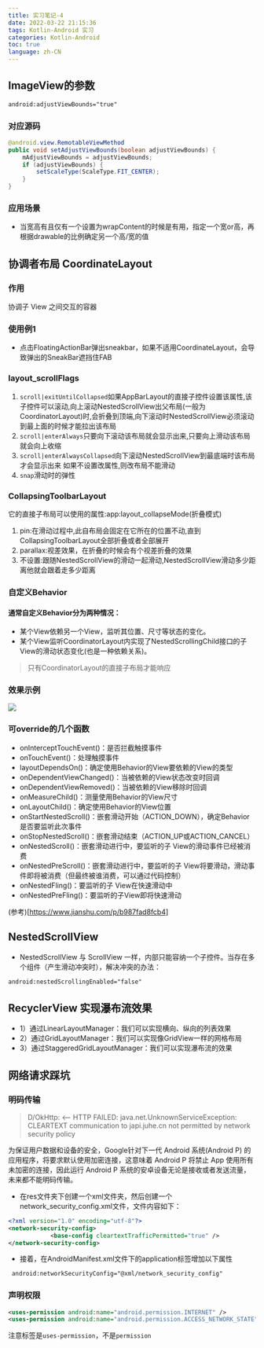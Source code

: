 ```yaml
---
title: 实习笔记-4
date: 2022-03-22 21:15:36
tags: Kotlin-Android 实习
categories: Kotlin-Android
toc: true
language: zh-CN
---
```


## ImageView的参数
```xml
android:adjustViewBounds="true"
```
### 对应源码
```java
@android.view.RemotableViewMethod
public void setAdjustViewBounds(boolean adjustViewBounds) {
    mAdjustViewBounds = adjustViewBounds;
    if (adjustViewBounds) {
        setScaleType(ScaleType.FIT_CENTER);
    }
}
```
### 应用场景
- 当宽高有且仅有一个设置为wrapContent的时候是有用，指定一个宽or高，再根据drawable的比例确定另一个高/宽的值

## 协调者布局 CoordinateLayout
### 作用
协调子 View 之间交互的容器
### 使用例1
- 点击FloatingActionBar弹出sneakbar，如果不适用CoordinateLayout，会导致弹出的SneakBar遮挡住FAB

### layout_scrollFlags
1. `scroll|exitUntilCollapsed`如果AppBarLayout的直接子控件设置该属性,该子控件可以滚动,向上滚动NestedScrollView出父布局(一般为CoordinatorLayout)时,会折叠到顶端,向下滚动时NestedScrollView必须滚动到最上面的时候才能拉出该布局 
2. `scroll|enterAlways`只要向下滚动该布局就会显示出来,只要向上滑动该布局就会向上收缩 
3. `scroll|enterAlwaysCollapsed`向下滚动NestedScrollView到最底端时该布局才会显示出来 
如果不设置改属性,则改布局不能滑动
4. `snap`滑动时的弹性
### CollapsingToolbarLayout
它的直接子布局可以使用的属性:app:layout_collapseMode(折叠模式)

1. pin:在滑动过程中,此自布局会固定在它所在的位置不动,直到CollapsingToolbarLayout全部折叠或者全部展开 
2. parallax:视差效果，在折叠的时候会有个视差折叠的效果
3. 不设置:跟随NestedScrollView的滑动一起滑动,NestedScrollView滑动多少距离他就会跟着走多少距离
### 自定义Behavior
#### 通常自定义Behavior分为两种情况：
- 某个View依赖另一个View，监听其位置、尺寸等状态的变化。
- 某个View监听CoordinatorLayout内实现了NestedScrollingChild接口的子View的滑动状态变化(也是一种依赖关系)。
> 只有CoordinatorLayout的直接子布局才能响应
### 效果示例
<img src="./5.webp"/>

### 可override的几个函数
- onInterceptTouchEvent()：是否拦截触摸事件
- onTouchEvent()：处理触摸事件
- layoutDependsOn()：确定使用Behavior的View要依赖的View的类型
- onDependentViewChanged()：当被依赖的View状态改变时回调
- onDependentViewRemoved()：当被依赖的View移除时回调
- onMeasureChild()：测量使用Behavior的View尺寸
- onLayoutChild()：确定使用Behavior的View位置
- onStartNestedScroll()：嵌套滑动开始（ACTION_DOWN），确定Behavior是否要监听此次事件
- onStopNestedScroll()：嵌套滑动结束（ACTION_UP或ACTION_CANCEL）
- onNestedScroll()：嵌套滑动进行中，要监听的子 View的滑动事件已经被消费
- onNestedPreScroll()：嵌套滑动进行中，要监听的子 View将要滑动，滑动事件即将被消费（但最终被谁消费，可以通过代码控制）
- onNestedFling()：要监听的子 View在快速滑动中
- onNestedPreFling()：要监听的子View即将快速滑动

(参考)[https://www.jianshu.com/p/b987fad8fcb4]
## NestedScrollView
- NestedScrollView 与 ScrollView 一样，内部只能容纳一个子控件。当存在多个组件（产生滑动冲突时），解决冲突的办法：
```xml
android:nestedScrollingEnabled="false"
```

## RecyclerView 实现瀑布流效果
- 1）通过LinearLayoutManager：我们可以实现横向、纵向的列表效果
- 2）通过GridLayoutManager：我们可以实现像GridView一样的网格布局
- 3）通过StaggeredGridLayoutManager：我们可以实现瀑布流的效果

## 网络请求踩坑
### 明码传输
>D/OkHttp: <-- HTTP FAILED: java.net.UnknownServiceException: CLEARTEXT communication to  japi.juhe.cn not permitted by network security policy

为保证用户数据和设备的安全，Google针对下一代 Android 系统(Android P) 的应用程序，将要求默认使用加密连接，这意味着 Android P 将禁止 App 使用所有未加密的连接，因此运行 Android P 系统的安卓设备无论是接收或者发送流量，未来都不能明码传输。

- 在res文件夹下创建一个xml文件夹，然后创建一个network_security_config.xml文件，文件内容如下：
```xml
<?xml version="1.0" encoding="utf-8"?>
<network-security-config>
            <base-config cleartextTrafficPermitted="true" />
</network-security-config>
  ```
- 接着，在AndroidManifest.xml文件下的application标签增加以下属性
```xml
 android:networkSecurityConfig="@xml/network_security_config"
 ```

 ### 声明权限
 ```xml
<uses-permission android:name="android.permission.INTERNET" />
<uses-permission android:name="android.permission.ACCESS_NETWORK_STATE" />
 ```
 注意标签是`uses-permission`，不是`permission`